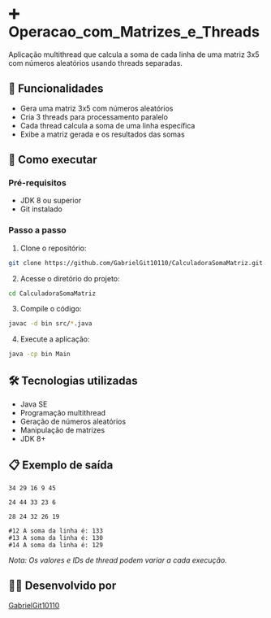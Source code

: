 # ➕ Operacao_com_Matrizes_e_Threads

Aplicação multithread que calcula a soma de cada linha de uma matriz 3x5 com números aleatórios usando threads separadas.

## 🎯 Funcionalidades

- Gera uma matriz 3x5 com números aleatórios
- Cria 3 threads para processamento paralelo
- Cada thread calcula a soma de uma linha específica
- Exibe a matriz gerada e os resultados das somas

## 🚀 Como executar

### Pré-requisitos
- JDK 8 ou superior
- Git instalado

### Passo a passo
1. Clone o repositório:
```bash
git clone https://github.com/GabrielGit10110/CalculadoraSomaMatriz.git
```

2. Acesse o diretório do projeto:
```bash
cd CalculadoraSomaMatriz
```

3. Compile o código:
```bash
javac -d bin src/*.java
```

4. Execute a aplicação:
```bash
java -cp bin Main
```

## 🛠️ Tecnologias utilizadas
- Java SE
- Programação multithread
- Geração de números aleatórios
- Manipulação de matrizes
- JDK 8+

## 📋 Exemplo de saída
```
34 29 16 9 45 

24 44 33 23 6 

28 24 32 26 19 

#12 A soma da linha é: 133
#13 A soma da linha é: 130
#14 A soma da linha é: 129
```

*Nota: Os valores e IDs de thread podem variar a cada execução.*

## 👨‍💻 Desenvolvido por
[GabrielGit10110](https://github.com/GabrielGit10110)
